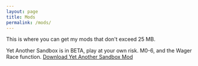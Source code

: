 ```yaml
---
layout: page
title: Mods
permalink: /mods/
---
```


This is where you can get my mods that don't exceed 25 MB.

Yet Another Sandbox is in BETA, play at your own risk. M0-6, and the Wager Race function.
[Download Yet Another Sandbox Mod](https://github.com/hipporeno/hipporeno.github.io/blob/master/files/Yet%20Another%20Sandbox%20Mod.zip?raw=true)
